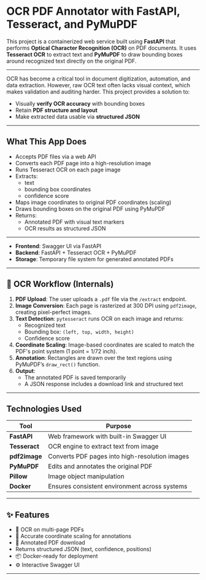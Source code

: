 # OCR PDF Annotator with FastAPI, Tesseract, and PyMuPDF

This project is a containerized web service built using **FastAPI** that performs **Optical Character Recognition (OCR)** on PDF documents. It uses **Tesseract OCR** to extract text and **PyMuPDF** to draw bounding boxes around recognized text directly on the original PDF.

---

OCR has become a critical tool in document digitization, automation, and data extraction. However, raw OCR text often lacks visual context, which makes validation and auditing harder. This project provides a solution to:

- Visually **verify OCR accuracy** with bounding boxes
- Retain **PDF structure and layout**
- Make extracted data usable via **structured JSON**

---

## What This App Does

- Accepts PDF files via a web API
- Converts each PDF page into a high-resolution image
- Runs Tesseract OCR on each page image
- Extracts:
  - text
  - bounding box coordinates
  - confidence score
- Maps image coordinates to original PDF coordinates (scaling)
- Draws bounding boxes on the original PDF using PyMuPDF
- Returns:
  - Annotated PDF with visual text markers
  - OCR results as structured JSON

---

- **Frontend**: Swagger UI via FastAPI
- **Backend**: FastAPI + Tesseract OCR + PyMuPDF
- **Storage**: Temporary file system for generated annotated PDFs

---

## 🔄 OCR Workflow (Internals)

1. **PDF Upload**: The user uploads a `.pdf` file via the `/extract` endpoint.
2. **Image Conversion**: Each page is rasterized at 300 DPI using `pdf2image`, creating pixel-perfect images.
3. **Text Detection**: `pytesseract` runs OCR on each image and returns:
   - Recognized text
   - Bounding box: `(left, top, width, height)`
   - Confidence score
4. **Coordinate Scaling**: Image-based coordinates are scaled to match the PDF's point system (1 point = 1/72 inch).
5. **Annotation**: Rectangles are drawn over the text regions using PyMuPDF’s `draw_rect()` function.
6. **Output**:
   - The annotated PDF is saved temporarily
   - A JSON response includes a download link and structured text

---

## Technologies Used

| Tool         | Purpose                                          |
|--------------|--------------------------------------------------|
| **FastAPI**  | Web framework with built-in Swagger UI           |
| **Tesseract**| OCR engine to extract text from image            |
| **pdf2image**| Converts PDF pages into high-resolution images   |
| **PyMuPDF**  | Edits and annotates the original PDF             |
| **Pillow**   | Image object manipulation                        |
| **Docker**   | Ensures consistent environment across systems    |

---

## ✨ Features

- 🔄 OCR on multi-page PDFs
- 📐 Accurate coordinate scaling for annotations
- 📄 Annotated PDF download
-  Returns structured JSON (text, confidence, positions)
- 📦 Docker-ready for deployment
- ⚙️ Interactive Swagger UI

---
